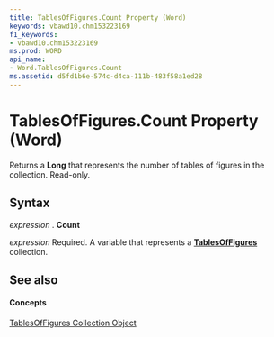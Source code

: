 ```yaml
---
title: TablesOfFigures.Count Property (Word)
keywords: vbawd10.chm153223169
f1_keywords:
- vbawd10.chm153223169
ms.prod: WORD
api_name:
- Word.TablesOfFigures.Count
ms.assetid: d5fd1b6e-574c-d4ca-111b-483f58a1ed28
---
```



# TablesOfFigures.Count Property (Word)

Returns a  **Long** that represents the number of tables of figures in the collection. Read-only.


## Syntax

 _expression_ . **Count**

 _expression_ Required. A variable that represents a **[TablesOfFigures](tablesoffigures-object-word.md)** collection.


## See also


#### Concepts


[TablesOfFigures Collection Object](tablesoffigures-object-word.md)

